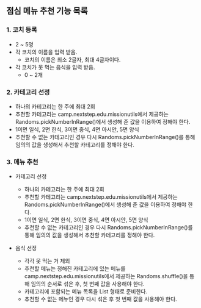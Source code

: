 ## 점심 메뉴 추천 기능 목록

### 1. 코치 등록

- 2 ~ 5명
- 각 코치의 이름을 입력 받음.
    - 코치의 이름은 최소 2글자, 최대 4글자이다.
- 각 코치가 못 먹는 음식을 입력 받음.
    - 0 ~ 2개

### 2. 카테고리 선정

- 하나의 카테고리는 한 주에 최대 2회
- 추천할 카테고리는 camp.nextstep.edu.missionutils에서 제공하는 Randoms.pickNumberInRange()에서 생성해 준 값을 이용하여 정해야
  한다.
- 1이면 일식, 2면 한식, 3이면 중식, 4면 아시안, 5면 양식
- 추천할 수 없는 카테고리인 경우 다시 Randoms.pickNumberInRange()를 통해 임의의 값을 생성해서 추천할 카테고리를 정해야 한다.

### 3. 메뉴 추천

- 카테고리 선정
    - 하나의 카테고리는 한 주에 최대 2회
    - 추천할 카테고리는 camp.nextstep.edu.missionutils에서 제공하는 Randoms.pickNumberInRange()에서 생성해 준 값을 이용하여
      정해야
      한다.
    - 1이면 일식, 2면 한식, 3이면 중식, 4면 아시안, 5면 양식
    - 추천할 수 없는 카테고리인 경우 다시 Randoms.pickNumberInRange()를 통해 임의의 값을 생성해서 추천할 카테고리를 정해야 한다.

- 음식 선정
    - 각각 못 먹는 거 제외
    - 추천할 메뉴는 정해진 카테고리에 있는 메뉴를 camp.nextstep.edu.missionutils에서 제공하는 Randoms.shuffle()을 통해 임의의 순서로
      섞은 후,
      첫 번째 값을 사용해야 한다.
    - 카테고리에 포함되는 메뉴 목록을 List<String> 형태로 준비한다.
    - 추천할 수 없는 메뉴인 경우 다시 섞은 후 첫 번째 값을 사용해야 한다.
